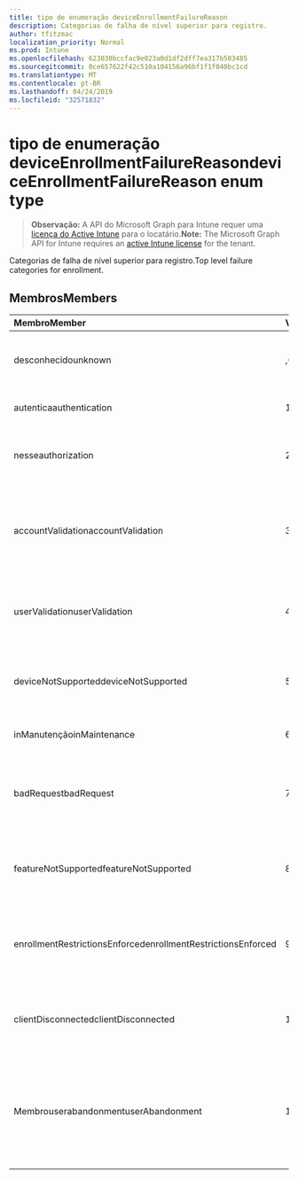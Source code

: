 ```yaml
---
title: tipo de enumeração deviceEnrollmentFailureReason
description: Categorias de falha de nível superior para registro.
author: tfitzmac
localization_priority: Normal
ms.prod: Intune
ms.openlocfilehash: 623030bccfac9e023a0d1df2dff7ea317b503485
ms.sourcegitcommit: 0ce657622f42c510a104156a96bf1f1f040bc1cd
ms.translationtype: MT
ms.contentlocale: pt-BR
ms.lasthandoff: 04/24/2019
ms.locfileid: "32571832"
---
```

# <a name="deviceenrollmentfailurereason-enum-type"></a><span data-ttu-id="75b85-103">tipo de enumeração deviceEnrollmentFailureReason</span><span class="sxs-lookup"><span data-stu-id="75b85-103">deviceEnrollmentFailureReason enum type</span></span>

> <span data-ttu-id="75b85-104">**Observação:** A API do Microsoft Graph para Intune requer uma [licença do Active Intune](https://go.microsoft.com/fwlink/?linkid=839381) para o locatário.</span><span class="sxs-lookup"><span data-stu-id="75b85-104">**Note:** The Microsoft Graph API for Intune requires an [active Intune license](https://go.microsoft.com/fwlink/?linkid=839381) for the tenant.</span></span>

<span data-ttu-id="75b85-105">Categorias de falha de nível superior para registro.</span><span class="sxs-lookup"><span data-stu-id="75b85-105">Top level failure categories for enrollment.</span></span>

## <a name="members"></a><span data-ttu-id="75b85-106">Membros</span><span class="sxs-lookup"><span data-stu-id="75b85-106">Members</span></span>
|<span data-ttu-id="75b85-107">Membro</span><span class="sxs-lookup"><span data-stu-id="75b85-107">Member</span></span>|<span data-ttu-id="75b85-108">Valor</span><span class="sxs-lookup"><span data-stu-id="75b85-108">Value</span></span>|<span data-ttu-id="75b85-109">Descrição</span><span class="sxs-lookup"><span data-stu-id="75b85-109">Description</span></span>|
|:---|:---|:---|
|<span data-ttu-id="75b85-110">desconhecido</span><span class="sxs-lookup"><span data-stu-id="75b85-110">unknown</span></span>|<span data-ttu-id="75b85-111">,0</span><span class="sxs-lookup"><span data-stu-id="75b85-111">0</span></span>|<span data-ttu-id="75b85-112">O valor padrão, motivo da falha é desconhecido.</span><span class="sxs-lookup"><span data-stu-id="75b85-112">Default value, failure reason is unknown.</span></span>|
|<span data-ttu-id="75b85-113">autentica</span><span class="sxs-lookup"><span data-stu-id="75b85-113">authentication</span></span>|<span data-ttu-id="75b85-114">1 </span><span class="sxs-lookup"><span data-stu-id="75b85-114">1</span></span>|<span data-ttu-id="75b85-115">Falha de autenticação</span><span class="sxs-lookup"><span data-stu-id="75b85-115">Authentication failed</span></span>|
|<span data-ttu-id="75b85-116">nesse</span><span class="sxs-lookup"><span data-stu-id="75b85-116">authorization</span></span>|<span data-ttu-id="75b85-117">2 </span><span class="sxs-lookup"><span data-stu-id="75b85-117">2</span></span>|<span data-ttu-id="75b85-118">A chamada foi autenticada, mas não está autorizada a se inscrever.</span><span class="sxs-lookup"><span data-stu-id="75b85-118">Call was authenticated, but not authorized to enroll.</span></span>|
|<span data-ttu-id="75b85-119">accountValidation</span><span class="sxs-lookup"><span data-stu-id="75b85-119">accountValidation</span></span>|<span data-ttu-id="75b85-120">3 </span><span class="sxs-lookup"><span data-stu-id="75b85-120">3</span></span>|<span data-ttu-id="75b85-121">Falha ao validar a conta para registro.</span><span class="sxs-lookup"><span data-stu-id="75b85-121">Failed to validate the account for enrollment.</span></span> <span data-ttu-id="75b85-122">(Conta bloqueada, registro não habilitado)</span><span class="sxs-lookup"><span data-stu-id="75b85-122">(Account blocked, enrollment not enabled)</span></span>|
|<span data-ttu-id="75b85-123">userValidation</span><span class="sxs-lookup"><span data-stu-id="75b85-123">userValidation</span></span>|<span data-ttu-id="75b85-124">4 </span><span class="sxs-lookup"><span data-stu-id="75b85-124">4</span></span>|<span data-ttu-id="75b85-125">Não foi possível validar o usuário.</span><span class="sxs-lookup"><span data-stu-id="75b85-125">User could not be validated.</span></span> <span data-ttu-id="75b85-126">(O usuário não existe, licença ausente)</span><span class="sxs-lookup"><span data-stu-id="75b85-126">(User does not exist, missing license)</span></span>|
|<span data-ttu-id="75b85-127">deviceNotSupported</span><span class="sxs-lookup"><span data-stu-id="75b85-127">deviceNotSupported</span></span>|<span data-ttu-id="75b85-128">5 </span><span class="sxs-lookup"><span data-stu-id="75b85-128">5</span></span>|<span data-ttu-id="75b85-129">O dispositivo não tem suporte para gerenciamento de dispositivos móveis.</span><span class="sxs-lookup"><span data-stu-id="75b85-129">Device is not supported for mobile device management.</span></span>|
|<span data-ttu-id="75b85-130">inManutenção</span><span class="sxs-lookup"><span data-stu-id="75b85-130">inMaintenance</span></span>|<span data-ttu-id="75b85-131">6 </span><span class="sxs-lookup"><span data-stu-id="75b85-131">6</span></span>|<span data-ttu-id="75b85-132">A conta está em manutenção.</span><span class="sxs-lookup"><span data-stu-id="75b85-132">Account is in maintenance.</span></span>|
|<span data-ttu-id="75b85-133">badRequest</span><span class="sxs-lookup"><span data-stu-id="75b85-133">badRequest</span></span>|<span data-ttu-id="75b85-134">7 </span><span class="sxs-lookup"><span data-stu-id="75b85-134">7</span></span>|<span data-ttu-id="75b85-135">O cliente enviou uma solicitação que não é compreendida/suportada pelo serviço.</span><span class="sxs-lookup"><span data-stu-id="75b85-135">Client sent a request that is not understood/supported by the service.</span></span>|
|<span data-ttu-id="75b85-136">featureNotSupported</span><span class="sxs-lookup"><span data-stu-id="75b85-136">featureNotSupported</span></span>|<span data-ttu-id="75b85-137">8 </span><span class="sxs-lookup"><span data-stu-id="75b85-137">8</span></span>|<span data-ttu-id="75b85-138">Não há suporte para os recursos usados por este registro para esta conta.</span><span class="sxs-lookup"><span data-stu-id="75b85-138">Feature(s) used by this enrollment are not supported for this account.</span></span>|
|<span data-ttu-id="75b85-139">enrollmentRestrictionsEnforced</span><span class="sxs-lookup"><span data-stu-id="75b85-139">enrollmentRestrictionsEnforced</span></span>|<span data-ttu-id="75b85-140">9 </span><span class="sxs-lookup"><span data-stu-id="75b85-140">9</span></span>|<span data-ttu-id="75b85-141">As restrições de registro configuradas pelo administrador bloquearam esse registro.</span><span class="sxs-lookup"><span data-stu-id="75b85-141">Enrollment restrictions configured by admin blocked this enrollment.</span></span>|
|<span data-ttu-id="75b85-142">clientDisconnected</span><span class="sxs-lookup"><span data-stu-id="75b85-142">clientDisconnected</span></span>|<span data-ttu-id="75b85-143">10 </span><span class="sxs-lookup"><span data-stu-id="75b85-143">10</span></span>|<span data-ttu-id="75b85-144">O cliente esgotou o tempo limite ou o registro foi anulado pelo enduser.</span><span class="sxs-lookup"><span data-stu-id="75b85-144">Client timed out or enrollment was aborted by enduser.</span></span>|
|<span data-ttu-id="75b85-145">Membrouserabandonment</span><span class="sxs-lookup"><span data-stu-id="75b85-145">userAbandonment</span></span>|<span data-ttu-id="75b85-146">11 </span><span class="sxs-lookup"><span data-stu-id="75b85-146">11</span></span>|<span data-ttu-id="75b85-147">O registro foi abandonado pelo enduser.</span><span class="sxs-lookup"><span data-stu-id="75b85-147">Enrollment was abandoned by enduser.</span></span> <span data-ttu-id="75b85-148">(Enduser Started onboard, mas não conseguiu concluí-la na forma oportuna)</span><span class="sxs-lookup"><span data-stu-id="75b85-148">(Enduser started onboarding but failed to complete it in timely manner)</span></span>|


<!-- {
  "type": "#page.annotation",
  "suppressions": [
     "Warning: Enum deviceEnrollmentFailureReason has some values specified and others unspecified."
  ],
}
-->

